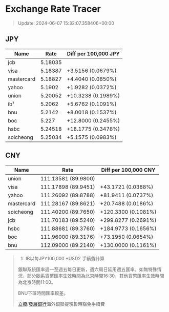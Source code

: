 # Exchange Rate Tracer

> Update: 2024-06-07 15:32:07.358406+00:00

## JPY

| Name       |    Rate | Diff per 100,000 JPY   |
|------------|---------|------------------------|
| jcb        | 5.18035 |                        |
| visa       | 5.18387 | +3.5156 (0.0679%)      |
| mastercard | 5.18827 | +4.4040 (0.0850%)      |
| yahoo      | 5.1902  | +1.9282 (0.0372%)      |
| union      | 5.20052 | +10.3238 (0.1989%)     |
| ib¹        | 5.2062  | +5.6762 (0.1091%)      |
| bnu        | 5.2142  | +8.0018 (0.1537%)      |
| boc        | 5.227   | +12.8000 (0.2455%)     |
| hsbc       | 5.24518 | +18.1775 (0.3478%)     |
| soicheong  | 5.25034 | +5.1575 (0.0983%)      |

## CNY

| Name       | Rate                | Diff per 100,000 CNY   |
|------------|---------------------|------------------------|
| union      | 111.13581	(89.9800) |                        |
| visa       | 111.17898	(89.9451) | +43.1721 (0.0388%)     |
| yahoo      | 111.26092	(89.8788) | +81.9411 (0.0737%)     |
| mastercard | 111.28167	(89.8621) | +20.7488 (0.0186%)     |
| soicheong  | 111.40200	(89.7650) | +120.3300 (0.1081%)    |
| jcb        | 111.70183	(89.5240) | +299.8277 (0.2691%)    |
| hsbc       | 111.88681	(89.3760) | +184.9773 (0.1656%)    |
| boc        | 111.96000	(89.3176) | +73.1950 (0.0654%)     |
| bnu        | 112.09000	(89.2140) | +130.0000 (0.1161%)    |


> 1. IB以每JPY100,000 +USD2 手續費計算
>
> 銀聯系統匯率週一至週五每日更新，週六周日延用週五匯率。如無特殊情況，部分歐系貨幣匯率生效時間為北京時間16:30，其他貨幣匯率生效時間為北京時間11:00。
>
> BNU下班時間匯率較差。
>
> [立橋](https://www.wlbank.com.mo/uploads/ueditor/file/20181211/1544536513900230.pdf)/[發展銀行](https://www.mdb.com.mo/Service_Charges_20230728.pdf)海外銀聯提現暫時豁免手續費

